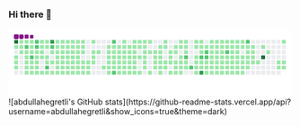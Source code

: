 ### Hi there 👋

<img src="github-contribution-grid-snake.gif" width="auto">
![abdullahegretli's GitHub stats](https://github-readme-stats.vercel.app/api?username=abdullahegretli&show_icons=true&theme=dark)

